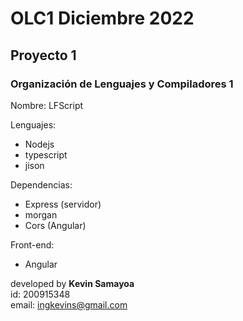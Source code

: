 # OLC1 Diciembre 2022

## Proyecto 1
### Organización de Lenguajes y Compiladores 1

Nombre: LFScript

Lenguajes:
  * Nodejs
  * typescript
  * jison
  
Dependencias:
  * Express (servidor)
  * morgan
  * Cors (Angular)
  
Front-end:
  * Angular

developed by **Kevin Samayoa**<br>
id: 200915348<br>
email: ingkevins@gmail.com<br>
